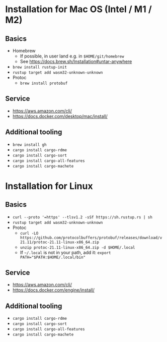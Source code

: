 # Installation for Mac OS (Intel / M1 / M2)

## Basics

* Homebrew
    - If possible, in user land e.g. in `$HOME/git/homebrew`
    - See https://docs.brew.sh/Installation#untar-anywhere
* `brew install rustup-init`
* `rustup target add wasm32-unknown-unknown`
* Protoc
    - `brew install protobuf`

## Service

* https://aws.amazon.com/cli/
* https://docs.docker.com/desktop/mac/install/

## Additional tooling

* `brew install gh`
* `cargo install cargo-rdme`
* `cargo install cargo-sort`
* `cargo install cargo-all-features`
* `cargo install cargo-machete`

# Installation for Linux

## Basics

* `curl --proto '=https' --tlsv1.2 -sSf https://sh.rustup.rs | sh`
* `rustup target add wasm32-unknown-unknown`
* Protoc
    - `curl -LO https://github.com/protocolbuffers/protobuf/releases/download/v21.11/protoc-21.11-linux-x86_64.zip`
    - `unzip protoc-21.11-linux-x86_64.zip -d $HOME/.local`
    - If `~/.local` is not in your path, add it: `export PATH="$PATH:$HOME/.local/bin"`

## Service

* https://aws.amazon.com/cli/
* https://docs.docker.com/engine/install/

## Additional tooling

* `cargo install cargo-rdme`
* `cargo install cargo-sort`
* `cargo install cargo-all-features`
* `cargo install cargo-machete`
